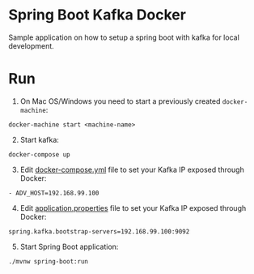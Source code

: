 # Spring Boot Kafka Docker
Sample application on how to setup a spring boot with kafka for local development.

# Run
1. On Mac OS/Windows you need to start a previously created `docker-machine`:
```
docker-machine start <machine-name>
```

2. Start kafka:
```
docker-compose up
```

3. Edit [docker-compose.yml](docker-compose.yml) file to set your Kafka IP exposed through Docker:
```
- ADV_HOST=192.168.99.100
```

4. Edit [application.properties](src/main/resources/application.properties) file to set your Kafka IP exposed through Docker:
```
spring.kafka.bootstrap-servers=192.168.99.100:9092
```


5. Start Spring Boot application:
```
./mvnw spring-boot:run
```
